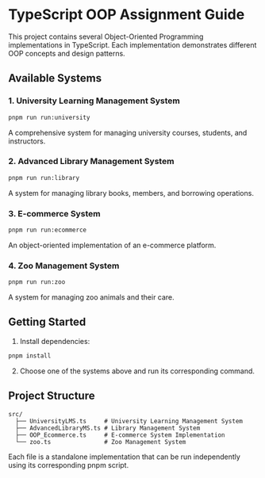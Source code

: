 # TypeScript OOP Assignment Guide

This project contains several Object-Oriented Programming implementations in TypeScript. Each implementation demonstrates different OOP concepts and design patterns.

## Available Systems

### 1. University Learning Management System
```bash
pnpm run run:university
```
A comprehensive system for managing university courses, students, and instructors.

### 2. Advanced Library Management System
```bash
pnpm run run:library
```
A system for managing library books, members, and borrowing operations.

### 3. E-commerce System
```bash
pnpm run run:ecommerce
```
An object-oriented implementation of an e-commerce platform.

### 4. Zoo Management System
```bash
pnpm run run:zoo
```
A system for managing zoo animals and their care.



## Getting Started

1. Install dependencies:
```bash
pnpm install
```

2. Choose one of the systems above and run its corresponding command.

## Project Structure

```
src/
  ├── UniversityLMS.ts     # University Learning Management System
  ├── AdvancedLibraryMS.ts # Library Management System
  ├── OOP_Ecommerce.ts     # E-commerce System Implementation
  └── zoo.ts               # Zoo Management System
```

Each file is a standalone implementation that can be run independently using its corresponding pnpm script.